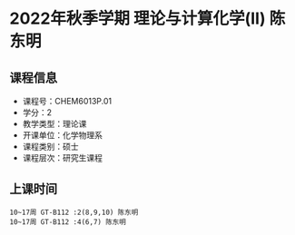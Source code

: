 # 2022年秋季学期 理论与计算化学(II) 陈东明






## 课程信息

- 课程号：CHEM6013P.01
- 学分：2
- 教学类型：理论课
- 开课单位：化学物理系
- 课程类别：硕士
- 课程层次：研究生课程

## 上课时间

```
10~17周 GT-B112 :2(8,9,10) 陈东明
10~17周 GT-B112 :4(6,7) 陈东明
```


